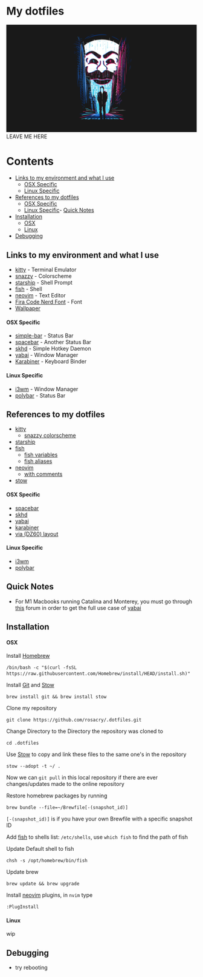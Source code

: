 # My dotfiles
![screenshot](wallpaper/mr_robot_5k.jpeg)
LEAVE ME HERE

# Contents
- [Links to my environment and what I use](#links-to-my-environment-and-what-I-use)
  - [OSX Specific](#osx-specific)
  - [Linux Specific](#linux-specific)
- [References to my dotfiles](#references-to-my-dotfiles)
  - [OSX Specific](#osx-specific)
  - [Linux Specific](#linux-specific)- [Quick Notes](#quick-notes)
- [Installation](#installation)
  - [OSX](#osx)
  - [Linux](#linux)
- [Debugging](#debugging)

## Links to my environment and what I use
* [kitty](https://github.com/kovidgoyal/kitty/) - Terminal Emulator
* [snazzy](https://github.com/connorholyday/kitty-snazzy) - Colorscheme
* [starship](https://starship.rs/) - Shell Prompt
* [fish](https://fishshell.com/) - Shell
* [neovim](https://neovim.io/) - Text Editor
* [Fira Code Nerd Font](https://github.com/ryanoasis/nerd-fonts/tree/master/patched-fonts/FiraCode) - Font
* [Wallpaper](wallpaper/mr_robot_5k.jpeg)

#### OSX Specific
* [simple-bar](https://simple-bar.com/en/) - Status Bar
* [spacebar](https://github.com/cmacrae/spacebar/) - Another Status Bar
* [skhd](https://github.com/koekeishiya/skhd/) - Simple Hotkey Daemon
* [yabai](https://github.com/xorpse/yabai/) - Window Manager
* [Karabiner](https://karabiner-elements.pqrs.org/) - Keyboard Binder

#### Linux Specific
* [i3wm](https://i3wm.org/) - Window Manager
* [polybar](https://github.com/polybar/polybar) - Status Bar

## References to my dotfiles
* [kitty](https://github.com/rosacry/.dotfiles/blob/master/.config/kitty/kitty.conf)
  * [snazzy colorscheme](https://github.com/rosacry/.dotfiles/blob/master/.config/kitty/snazzy.conf)
* [starship](https://github.com/rosacry/.dotfiles/blob/master/.config/starship.toml)
* [fish](https://github.com/rosacry/.dotfiles/blob/master/.config/fish/config.fish)
  * [fish variables](https://github.com/rosacry/.dotfiles/blob/master/.config/fish/fish_variables)
  * [fish aliases](https://github.com/rosacry/.dotfiles/blob/master/.config/fish/alias.fish)
* [neovim](https://github.com/rosacry/.dotfiles/blob/master/.config/fish/alias.fish)
  * [with comments](https://github.com/rosacry/.dotfiles/blob/master/.config/nvim/initWithComments.vim)
* [stow](https://github.com/rosacry/.dotfiles/blob/master/.stowrc)

#### OSX Specific
* [spacebar](https://github.com/rosacry/.dotfiles/blob/master/.config/spacebar/spacebarrc)
* [skhd](https://github.com/rosacry/.dotfiles/blob/master/.skhdrc)
* [yabai](https://github.com/rosacry/.dotfiles/blob/master/.yabairc)
* [karabiner](https://github.com/rosacry/.dotfiles/blob/master/karabiner.json)
* [via (DZ60) layout](https://github.com/rosacry/.dotfiles/blob/master/dz60rgb_v2.json)

#### Linux Specific
* [i3wm]()
* [polybar]()

## Quick Notes
*  For M1 Macbooks running Catalina and Monterey, you must go through [this](https://github.com/koekeishiya/yabai/issues/1054) forum
 in order to get the full use case of [yabai](https://github.com/xorpse/yabai/)

## Installation

#### OSX
Install [Homebrew](https://brew.sh/)
```
/bin/bash -c "$(curl -fsSL https://raw.githubusercontent.com/Homebrew/install/HEAD/install.sh)"
```
Install [Git](https://git-scm.com/) and [Stow](https://www.gnu.org/software/stow/manual/stow.html)
```
brew install git && brew install stow
```
Clone my repository
```
git clone https://github.com/rosacry/.dotfiles.git
```
Change Directory to the Directory the repository was cloned to
```
cd .dotfiles
```
Use [Stow](https://www.gnu.org/software/stow/manual/stow.html) to copy and link these files to the same one's in the repository
```
stow --adopt -t ~/ .
```
Now we can `git pull` in this local repository if there are ever changes/updates made to the online repository

Restore homebrew packages by running
```
brew bundle --file=~/Brewfile[-(snapshot_id)]
```
`[-(snapshot_id)]` is if you have your own Brewfile with a specific snapshot ID

Add [fish](https://fishshell.com/) to shells list: `/etc/shells`, use `which fish` to find the path of fish

Update Default shell to fish
```
chsh -s /opt/homebrew/bin/fish
```
Update brew
```
brew update && brew upgrade
```
Install [neovim](https://neovim.io/) plugins, in `nvim` type
```
:PlugInstall
```

#### Linux
wip

## Debugging
* try rebooting
